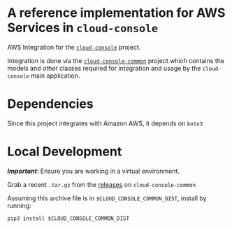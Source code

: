 # A reference implementation for AWS Services in `cloud-console`

AWS Integration for the [`cloud-console`](https://github.com/nicc777/cloud-console) project. 

Integration is done via the [`cloud-console-common`](https://github.com/nicc777/cloud-console-common) project which contains the models and other classes required for integration and usage by the `cloud-console` main application.

# Dependencies

Since this project integrates with Amazon AWS, it depends on `boto3`

# Local Development

_**Important**_: Ensure you are working in a virtual environment.

Grab a recent `.tar.gz` from the [releases](https://github.com/nicc777/cloud-console-common/releases) on `cloud-console-common`

Assuming this archive file is in `$CLOUD_CONSOLE_COMMON_DIST`, install by running:

```shell
pip3 install $CLOUD_CONSOLE_COMMON_DIST
```


